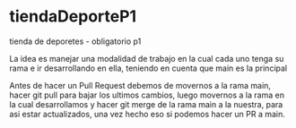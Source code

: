 # tiendaDeporteP1
tienda de deporetes - obligatorio p1

La idea es manejar una modalidad de trabajo en la cual cada uno tenga su rama
e ir desarrollando en ella, teniendo en cuenta que main es la principal

Antes de hacer un Pull Request debemos de movernos a la rama main, hacer git pull para 
bajar los ultimos cambios, luego movernos a la rama en la cual desarrollamos y hacer 
git merge de la rama main a la nuestra, para asi estar actualizados, una vez hecho eso
si podemos hacer un PR a main.